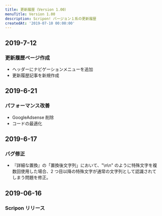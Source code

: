 ```yaml
---
title: 更新履歴（Version 1.00）
menuTitle: Version 1.00
description: Scripon! バージョン１系の更新履歴
createdAt: '2019-07-10 00:00:00'
---
```


## 2019-7-12

### 更新履歴ページ作成

- ヘッダーにナビゲーションメニューを追加
- 更新履歴記事を新規作成

## 2019-6-21

### パフォーマンス改善

- GoogleAdsense 削除
- コードの最適化

## 2019-6-17

### バグ修正

- 『詳細な置換』の「置換後文字列」において、"\n\n" のように特殊文字を複数回使用した場合、2 つ目以降の特殊文字が通常の文字列として認識されてしまう問題を修正。

## 2019-06-16

### Scripon リリース
